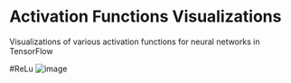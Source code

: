 # Activation Functions Visualizations
Visualizations of various activation functions for neural networks in TensorFlow

#ReLu
![image](https://drive.google.com/file/d/1DNLkvbE8Mv360gkpEZkjh3CRoi2Or5yx/view?usp=sharing)
